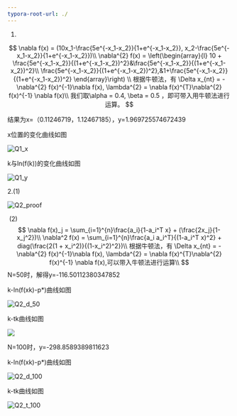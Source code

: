 ```yaml
---
typora-root-url: ./
---
```


1.
$$
\nabla f(x) = (10x_1-\frac{5e^{-x_1-x_2}}{1+e^{-x_1-x_2}}, x_2-\frac{5e^{-x_1-x_2}}{1+e^{-x_1-x_2}})\\
\nabla^{2} f(x) = \left(\begin{array}{l}
10 + \frac{5e^{-x_1-x_2}}{(1+e^{-x_1-x_2})^2}&\frac{5e^{-x_1-x_2}}{(1+e^{-x_1-x_2})^2}\\
\frac{5e^{-x_1-x_2}}{(1+e^{-x_1-x_2})^2},&1+\frac{5e^{-x_1-x_2}}{(1+e^{-x_1-x_2})^2}
\end{array}\right) \\
根据牛顿法，有 \Delta x_{nt} = -\nabla^{2} f(x)^{-1}\nabla f(x),  \lambda^{2} = \nabla f(x)^{T}\nabla^{2} f(x)^{-1} \nabla f(x)\\
我们取\alpha = 0.4, \beta = 0.5 ，即可带入用牛顿法进行运算。
$$

结果为x=（0.11246719，1.12467185），y=1.969725574672439

x位置的变化曲线如图

![Q1_x](/Q1_x.png)

k与ln(f(k))的变化曲线如图

![Q1_y](/Q1_y.png)

2.(1)

![Q2_proof](/Q2_proof.jpg)



​    (2)
$$
\nabla f(x)_j = \sum_{i=1}^{n}\frac{a_i}{1-a_i^T x} + (\frac{2x_j}{1-x_j^2})\\
\nabla^2 f(x) = \sum_{i=1}^{n}\frac{a_i a_i^T}{(1-a_i^T x)^2} + diag(\frac{2(1 + x_i^2)}{(1-x_i^2)^2})\\
根据牛顿法，有 \Delta x_{nt} = -\nabla^{2} f(x)^{-1}\nabla f(x), \lambda^{2} = \nabla f(x)^{T}\nabla^{2} f(x)^{-1} \nabla f(x),可以带入牛顿法进行运算\\
$$
N=50时，解得y=-116.50112380347852

k-ln(f(xk)-p*)曲线如图

![Q2_d_50](/Q2_d_50.png)

k-tk曲线如图

![](/Q2_t_50.png)

N=100时，y=-298.8589389811623

k-ln(f(xk)-p*)曲线如图

![Q2_d_100](/Q2_d_100.png)

k-tk曲线如图

![Q2_t_100](/Q2_t_100.png)


